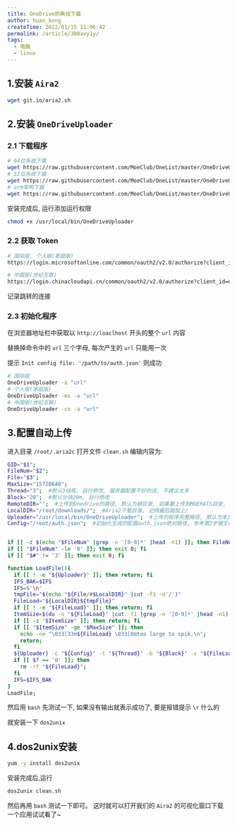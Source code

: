 ```yaml
---
title: OneDrive的离线下载
author: huan_kong
createTime: 2022/01/15 11:06:42
permalink: /article/300avy1y/
tags:
  - 电脑
  - linux
---
```


## 1.安装 `Aira2`

~~~ sh
wget git.io/aria2.sh
~~~

## 2.安装 `OneDriveUploader`

### 2.1 下载程序

~~~sh
# 64位系统下载
wget https://raw.githubusercontent.com/MoeClub/OneList/master/OneDriveUploader/amd64/linux/OneDriveUploader -P /usr/local/bin/
# 32位系统下载
wget https://raw.githubusercontent.com/MoeClub/OneList/master/OneDriveUploader/i386/linux/ OneDriveUploader -P /usr/local/bin/
# arm架构下载
wget https://raw.githubusercontent.com/MoeClub/OneList/master/OneDriveUploader/arm/linux/OneDriveUploader -P /usr/local/bin/
~~~

安装完成后, 运行添加运行权限

~~~sh
chmod +x /usr/local/bin/OneDriveUploader
~~~

### 2.2 获取 Token

~~~sh
# 国际版, 个人版(家庭版)
https://login.microsoftonline.com/common/oauth2/v2.0/authorize?client_id=78d4dc35-7e46-42c6-9023-2d39314433a5&amp;response_type=code&amp;redirect_uri=http://localhost/onedrive-login&amp;response_mode=query&amp;scope=offline_access%20User.Read%20Files.ReadWrite.All

# 中国版(世纪互联)
https://login.chinacloudapi.cn/common/oauth2/v2.0/authorize?client_id=dfe36e60-6133-48cf-869f-4d15b8354769&amp;response_type=code&amp;redirect_uri=http://localhost/onedrive-login&amp;response_mode=query&amp;scope=offline_access%20User.Read%20Files.ReadWrite.All
~~~

记录跳转的连接

### 2.3 初始化程序

在浏览器地址栏中获取以 `http://loaclhost` 开头的整个 `url` 内容

替换掉命令中的 `url` 三个字母, 每次产生的 `url` 只能用一次

提示 `Init config file: '/path/to/auth.json'` 则成功

~~~sh
# 国际版
OneDriveUploader -a "url"
# 个人版(家庭版)
OneDriveUploader -ms -a "url"
# 中国版(世纪互联)
OneDriveUploader -cn -a "url"
~~~

## 3.配置自动上传

进入目录 `/root/.aria2c` 打开文件 `clean.sh` 编辑内容为:

~~~sh
GID="$1";
FileNum="$2";
File="$3";
MaxSize="15728640";
Thread="3";  #默认3线程, 自行修改, 服务器配置不好的话, 不建议太多
Block="20";  #默认分块20m, 自行修改
RemoteDIR="";  #上传到Onedrive的路径, 默认为根目录, 如果要上传到MOERATS目录, ""里面请填成MOERATS
LocalDIR="/root/downloads/";  #Aria2下载目录, 记得最后面加上/
Uploader="/usr/local/bin/OneDriveUploader";  #上传的程序完整路径, 默认为本文安装的目录
Config="/root/auth.json";  #初始化生成的配置auth.json绝对路径, 参考第3步骤生成的路径


if [[ -z $(echo "$FileNum" |grep -o '[0-9]*' |head -n1) ]]; then FileNum='0'; fi
if [[ "$FileNum" -le '0' ]]; then exit 0; fi
if [[ "$#" != '3' ]]; then exit 0; fi

function LoadFile(){
  if [[ ! -e "${Uploader}" ]]; then return; fi
  IFS_BAK=$IFS
  IFS=$'\n'
  tmpFile="$(echo "${File/#$LocalDIR}" |cut -f1 -d'/')"
  FileLoad="${LocalDIR}${tmpFile}"
  if [[ ! -e "${FileLoad}" ]]; then return; fi
  ItemSize=$(du -s "${FileLoad}" |cut -f1 |grep -o '[0-9]*' |head -n1)
  if [[ -z "$ItemSize" ]]; then return; fi
  if [[ "$ItemSize" -ge "$MaxSize" ]]; then
    echo -ne "\033[33m${FileLoad} \033[0mtoo large to spik.\n";
    return;
  fi
  ${Uploader} -c "${Config}" -t "${Thread}" -b "${Block}" -s "${FileLoad}" -r "${RemoteDIR}"
  if [[ $? == '0' ]]; then
    rm -rf "${FileLoad}";
  fi
  IFS=$IFS_BAK
}
LoadFile;
~~~

然后用 `bash` 先测试一下, 如果没有输出就表示成功了, 要是报错提示 `\r` 什么的

就安装一下 `dos2unix`  

## 4.dos2unix安装

~~~sh
yum -y install dos2unix
~~~

安装完成后,运行

~~~sh
dos2unix clean.sh
~~~

然后再用 `bash` 测试一下即可。
这时就可以打开我们的 `Aira2` 的可视化窗口下载一个应用试试看了~
